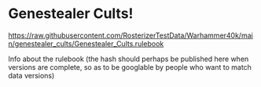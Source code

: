 # Genestealer Cults!

https://raw.githubusercontent.com/RosterizerTestData/Warhammer40k/main/genestealer_cults/Genestealer_Cults.rulebook

Info about the rulebook (the hash should perhaps be published here when versions are complete, so as to be googlable by people who want to match data versions)
